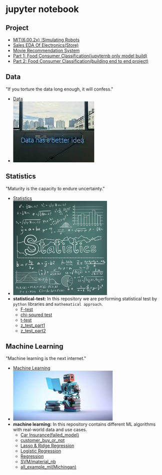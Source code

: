 # jupyter notebook
## Project
- [MIT(6.00.2x) :Simulating Robots](https://github.com/nikshingadiya/jupyter/tree/master/MIT6.00.2x/ps2/pset2)
- [Sales EDA Of Electronics(Store)](https://github.com/nikshingadiya/jupyter/tree/master/Data%20analysis(Kaggle)/Sales_Analysis(electronics))
- [Movie Recommendation System](https://github.com/nikshingadiya/jupyter/tree/master/Project/Recommendation%20System)
- [Part 1: Food Consumer Classification(jupyternb only model build)](https://github.com/nikshingadiya/jupyter/tree/master/Machine%20Learning/customer_buy_or_not)
- [Part 2: Food Consumer Classification(building end to end project)](https://github.com/nikshingadiya/dash-visualization-code/tree/master/Dash/flask_demo)

## Data
"If you torture the data long enough, it will confess."
- [Data](https://github.com/nikshingadiya/jupyter/tree/master/data)
- <img src="./images/data.jpeg" >

## Statistics
"Maturity is the capacity to endure uncertainty."
- [Statistics](https://github.com/nikshingadiya/jupyter/tree/master/Statistics)
- <img src="images/statistics-review.jpg" width="300" height="300" >
- **statistical-test:** In this repository we are performing statistical test by `python` libraries and `mathematical approach`.
  - [F-test](https://github.com/nikshingadiya/jupyter/blob/master/Statistics/F-test.ipynb)
  - [chi-squred test](https://github.com/nikshingadiya/jupyter/blob/master/Statistics/chi-squred%20test.ipynb)
  - [t-test](https://github.com/nikshingadiya/jupyter/blob/master/Statistics/t-test_practice.ipynb)
  - [z_test_part1](https://github.com/nikshingadiya/jupyter/blob/master/Statistics/z_test_part1%20.ipynb)
  - [z_test_part2](https://github.com/nikshingadiya/jupyter/blob/master/Statistics/z_test_part2.ipynb)

## Machine Learning
"Machine learning is the next internet."
- [Machine Learning](https://github.com/nikshingadiya/jupyter/tree/master/Machine%20Learning)
- <img src="images/ml.jpg" >
- **machine learning:** In this repository contains different ML algorithms with real-world data and use cases.
  - [Car Insurance(failed_model)](https://github.com/nikshingadiya/jupyter/tree/master/Machine%20Learning/Car%20Insurance(failed_model))
  - [customer_buy_or_not](https://github.com/nikshingadiya/jupyter/tree/master/Machine%20Learning/customer_buy_or_not)
  - [Lasso & Ridge Regression](https://github.com/nikshingadiya/jupyter/tree/master/Machine%20Learning/Lasso%20%26%20Ridge%20Regression)
  - [Logistic Regression](https://github.com/nikshingadiya/jupyter/tree/master/Machine%20Learning/Logistic%20Regression)
  - [Regression](https://github.com/nikshingadiya/jupyter/tree/master/Machine%20Learning/Regression)
  - [SVM/material_nb](https://github.com/nikshingadiya/jupyter/tree/master/Machine%20Learning/SVM/material_nb)
  - [all_example_ml(Michingan)](https://github.com/nikshingadiya/jupyter/tree/master/Machine%20Learning/all_example_ml(Michingan))
